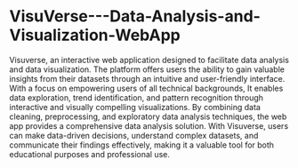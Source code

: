 # VisuVerse---Data-Analysis-and-Visualization-WebApp

Visuverse, an interactive web application designed to facilitate data analysis and data visualization. The platform offers users the ability to gain valuable insights from their datasets through an intuitive and user-friendly interface. With a focus on empowering users of all technical backgrounds, It enables data exploration, trend identification, and pattern recognition through interactive and visually compelling visualizations. By combining data cleaning, preprocessing, and exploratory data analysis techniques, the web app provides a comprehensive data analysis solution. With Visuverse, users can make data-driven decisions, understand complex datasets, and communicate their findings effectively, making it a valuable tool for both educational purposes and professional use.
